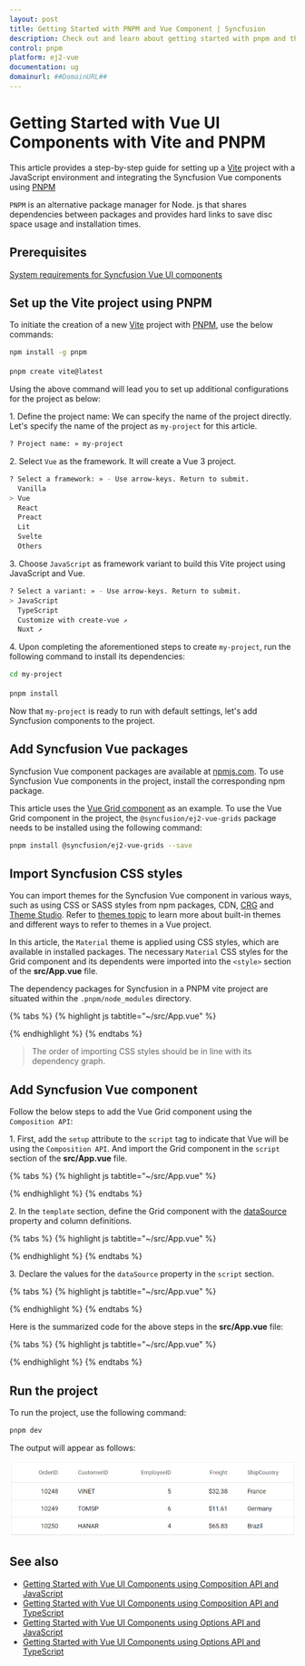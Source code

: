```yaml
---
layout: post
title: Getting Started with PNPM and Vue Component | Syncfusion
description: Check out and learn about getting started with pnpm and the Vue component of Syncfusion Essential JS 2 and more details.
control: pnpm
platform: ej2-vue
documentation: ug
domainurl: ##DomainURL##
---
```


# Getting Started with Vue UI Components with Vite and PNPM

This article provides a step-by-step guide for setting up a [Vite](https://vitejs.dev/) project with a JavaScript environment and integrating the Syncfusion Vue components using [PNPM](https://pnpm.io/)

`PNPM` is an alternative package manager for Node. js that shares dependencies between packages and provides hard links to save disc space usage and installation times.

## Prerequisites

[System requirements for Syncfusion Vue UI components](../system-requirements)

## Set up the Vite project using PNPM

To initiate the creation of a new [Vite](https://vitejs.dev/) project with [PNPM](https://pnpm.io/), use the below commands:

```bash
npm install -g pnpm

pnpm create vite@latest
```

Using the above command will lead you to set up additional configurations for the project as below:

1\. Define the project name: We can specify the name of the project directly. Let's specify the name of the project as `my-project` for this article.

```bash
? Project name: » my-project
```

2\. Select `Vue` as the framework. It will create a Vue 3 project.

```bash
? Select a framework: » - Use arrow-keys. Return to submit.
  Vanilla
> Vue
  React
  Preact
  Lit
  Svelte
  Others
```

3\. Choose `JavaScript` as framework variant to build this Vite project using JavaScript and Vue.

```bash
? Select a variant: » - Use arrow-keys. Return to submit.
> JavaScript
  TypeScript
  Customize with create-vue ↗
  Nuxt ↗
```

4\. Upon completing the aforementioned steps to create `my-project`, run the following command to install its dependencies:

```bash
cd my-project

pnpm install
```

Now that `my-project` is ready to run with default settings, let's add Syncfusion components to the project.

## Add Syncfusion Vue packages

Syncfusion Vue component packages are available at [npmjs.com](https://www.npmjs.com/search?q=ej2-vue). To use Syncfusion Vue components in the project, install the corresponding npm package.

This article uses the [Vue Grid component](https://www.syncfusion.com/vue-components/vue-grid) as an example. To use the Vue Grid component in the project, the `@syncfusion/ej2-vue-grids` package needs to be installed using the following command:

```bash
pnpm install @syncfusion/ej2-vue-grids --save
```

## Import Syncfusion CSS styles

You can import themes for the Syncfusion Vue component in various ways, such as using CSS or SASS styles from npm packages, CDN, [CRG](https://ej2.syncfusion.com/javascript/documentation/common/custom-resource-generator/) and [Theme Studio](https://ej2.syncfusion.com/vue/documentation/appearance/theme-studio/). Refer to [themes topic](https://ej2.syncfusion.com/vue/documentation/appearance/theme/) to learn more about built-in themes and different ways to refer to themes in a Vue project.

In this article, the `Material` theme is applied using CSS styles, which are available in installed packages. The necessary `Material` CSS styles for the Grid component and its dependents were imported into the `<style>` section of the **src/App.vue** file.


The dependency packages for Syncfusion in a PNPM vite project are situated within the `.pnpm/node_modules` directory.

{% tabs %}
{% highlight js tabtitle="~/src/App.vue" %}

<style>
  @import "../node_modules/.pnpm/node_modules/@syncfusion/ej2-base/styles/material.css";
  @import "../node_modules/.pnpm/node_modules/@syncfusion/ej2-buttons/styles/material.css";
  @import "../node_modules/.pnpm/node_modules/@syncfusion/ej2-calendars/styles/material.css";
  @import "../node_modules/.pnpm/node_modules/@syncfusion/ej2-dropdowns/styles/material.css";
  @import "../node_modules/.pnpm/node_modules/@syncfusion/ej2-inputs/styles/material.css";
  @import "../node_modules/.pnpm/node_modules/@syncfusion/ej2-navigations/styles/material.css";
  @import "../node_modules/.pnpm/node_modules/@syncfusion/ej2-popups/styles/material.css";
  @import "../node_modules/.pnpm/node_modules/@syncfusion/ej2-splitbuttons/styles/material.css";
  @import "../node_modules/@syncfusion/ej2-vue-grids/styles/material.css";
</style>

{% endhighlight %}
{% endtabs %}

> The order of importing CSS styles should be in line with its dependency graph.

## Add Syncfusion Vue component

Follow the below steps to add the Vue Grid component using the `Composition API`:

1\. First, add the `setup` attribute to the `script` tag to indicate that Vue will be using the `Composition API`. And import the Grid component in the `script` section of the **src/App.vue** file.

{% tabs %}
{% highlight js tabtitle="~/src/App.vue" %}

<script setup>
  import { GridComponent as EjsGrid, ColumnsDirective as EColumns, ColumnDirective as EColumn } from '@syncfusion/ej2-vue-grids';
</script>

{% endhighlight %}
{% endtabs %}
   
2\. In the `template` section, define the Grid component with the [dataSource](https://ej2.syncfusion.com/vue/documentation/api/grid#datasource) property and column definitions.

{% tabs %}
{% highlight js tabtitle="~/src/App.vue" %}

<template>
  <ejs-grid :dataSource='data'>
    <e-columns>
      <e-column field='OrderID' width='100' textAlign="Right"></e-column>
      <e-column field='CustomerID' width='100'></e-column>
      <e-column field='EmployeeID' width='100' textAlign="Right"></e-column>
      <e-column field='Freight' width='100' format="C2" textAlign="Right"></e-column>
      <e-column field='ShipCountry' width='100'></e-column>
    </e-columns>
  </ejs-grid>
</template>

{% endhighlight %}
{% endtabs %}

3\. Declare the values for the `dataSource` property in the `script` section.

{% tabs %}
{% highlight js tabtitle="~/src/App.vue" %}

<script setup>
  const data = [
    { OrderID: 10248, CustomerID: 'VINET', EmployeeID: 5, ShipCountry: 'France', Freight: 32.38 },
    { OrderID: 10249, CustomerID: 'TOMSP', EmployeeID: 6, ShipCountry: 'Germany', Freight: 11.61 },
    { OrderID: 10250, CustomerID: 'HANAR', EmployeeID: 4, ShipCountry: 'Brazil', Freight: 65.83 }
  ];
</script>

{% endhighlight %}
{% endtabs %}

Here is the summarized code for the above steps in the **src/App.vue** file:

{% tabs %}
{% highlight js tabtitle="~/src/App.vue" %}

<template>
  <ejs-grid :dataSource='data'>
    <e-columns>
      <e-column field='OrderID' width='100' textAlign="Right"></e-column>
      <e-column field='CustomerID' width='100'></e-column>
      <e-column field='EmployeeID' width='100' textAlign="Right"></e-column>
      <e-column field='Freight' width='100' format="C2" textAlign="Right"></e-column>
      <e-column field='ShipCountry' width='100'></e-column>
    </e-columns>
  </ejs-grid>
</template>

<script setup>
  // Import component and its directives
  import { GridComponent as EjsGrid, ColumnsDirective as EColumns, ColumnDirective as EColumn } from '@syncfusion/ej2-vue-grids';
  const data = [
    { OrderID: 10248, CustomerID: 'VINET', EmployeeID: 5, ShipCountry: 'France', Freight: 32.38 },
    { OrderID: 10249, CustomerID: 'TOMSP', EmployeeID: 6, ShipCountry: 'Germany', Freight: 11.61 },
    { OrderID: 10250, CustomerID: 'HANAR', EmployeeID: 4, ShipCountry: 'Brazil', Freight: 65.83 }
  ];
</script>

<style>
  @import "../node_modules/.pnpm/node_modules/@syncfusion/ej2-base/styles/material.css";
  @import "../node_modules/.pnpm/node_modules/@syncfusion/ej2-buttons/styles/material.css";
  @import "../node_modules/.pnpm/node_modules/@syncfusion/ej2-calendars/styles/material.css";
  @import "../node_modules/.pnpm/node_modules/@syncfusion/ej2-dropdowns/styles/material.css";
  @import "../node_modules/.pnpm/node_modules/@syncfusion/ej2-inputs/styles/material.css";
  @import "../node_modules/.pnpm/node_modules/@syncfusion/ej2-navigations/styles/material.css";
  @import "../node_modules/.pnpm/node_modules/@syncfusion/ej2-popups/styles/material.css";
  @import "../node_modules/.pnpm/node_modules/@syncfusion/ej2-splitbuttons/styles/material.css";
  @import "../node_modules/@syncfusion/ej2-vue-grids/styles/material.css";
</style>

{% endhighlight %}
{% endtabs %}

## Run the project

To run the project, use the following command:

```bash
pnpm dev
```

The output will appear as follows:

![vue3-js-composition](../appearance/images/vue3-js-composition.png)

## See also

* [Getting Started with Vue UI Components using Composition API and JavaScript](./vue-3-js-composition.md)
* [Getting Started with Vue UI Components using Composition API and TypeScript](./vue-3-ts-composition.md)
* [Getting Started with Vue UI Components using Options API and JavaScript](./vue-3-js-options.md)
* [Getting Started with Vue UI Components using Options API and TypeScript](./vue-3-ts-options.md)